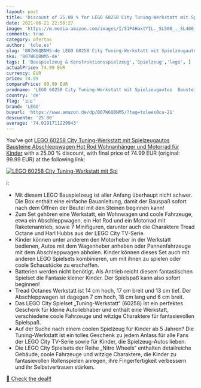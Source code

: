 ```yaml
---
layout: post
title: 'Discount of 25.00 % for LEGO 60258 City Tuning-Werkstatt mit Spi'
date: 2021-06-21 22:58:27
image: 'https://m.media-amazon.com/images/I/51P4HaxtYIL._SL500_._SL400_.jpg'
comments: true
category: ofertas
author: 'tole.es'
slug: 'B07W6QBNM5-de LEGO 60258 City Tuning-Werkstatt mit Spielzeugautos...'
sku: 'B07W6QBNM5-de'
tags: [ 'Bauspielzeug & Konstruktionsspielzeug','Spielzeug','lego', ]
actualPrice: 74.99 EUR
currency: EUR
price: 74.99
comparePrice: 99.99 EUR
prodname: 'LEGO 60258 City Tuning-Werkstatt mit Spielzeugautos  Bausteine  Abschleppwagen  Hot Rod  Wohnanhänger und Motorrad für Kinder'
country: 'de'
flag: '🇩🇪'
brand: 'LEGO'
buyurl: 'https://www.amazon.de/dp/B07W6QBNM5/?tag=tolees0ca-21'
descuento: '25.00'
average: '74.0191711229943'
---
```


You've got [LEGO 60258 City Tuning-Werkstatt mit Spielzeugautos  Bausteine  Abschleppwagen  Hot Rod  Wohnanhänger und Motorrad für Kinder](https://www.amazon.de/dp/B07W6QBNM5/?tag=tolees0ca-21) with a  25.00 % discount, with final price of 74.99 EUR (original: 99.99 EUR) at the following link:

[![LEGO 60258 City Tuning-Werkstatt mit Spi](https://m.media-amazon.com/images/I/51P4HaxtYIL._SL500_._SL400_.jpg)](https://www.amazon.de/dp/B07W6QBNM5/?tag=tolees0ca-21)

ℹ️:

- Mit diesem LEGO Bauspielzeug ist aller Anfang überhaupt nicht schwer. Die Box enthält eine einfache Bauanleitung, damit der Bauspaß sofort nach dem Öffnen der Beutel mit den Steinen beginnen kann!
- Zum Set gehören eine Werkstatt, ein Wohnwagen und coole Fahrzeuge, etwa ein Abschleppwagen, ein Hot Rod und ein Motorrad mit Raketenantrieb, sowie 7 Minifiguren, darunter auch die Charaktere Tread Octane und Harl Hubbs aus der LEGO City TV-Serie.
- Kinder können unter anderem den Motorheber in der Werkstatt bedienen, Autos mit dem Wagenheber anheben oder Pannenfahrzeuge mit dem Abschleppwagen abholen. Kinder können dieses Set auch mit anderen LEGO Spielsets kombinieren, um mit ihnen zu spielen oder coole Schaustücke zu erschaffen.
- Batterien werden nicht benötigt. Als Antrieb reicht diesem fantastischen Spielset die Fantasie kleiner Kinder. Der Spielspaß kann also sofort beginnen!
- Tread Octanes Werkstatt ist 14 cm hoch, 17 cm breit und 13 cm tief. Der Abschleppwagen ist dagegen 7 cm hoch, 18 cm lang und 6 cm breit.
- Das LEGO City Spielset „Tuning-Werkstatt“ (60258) ist ein perfektes Geschenk für kleine Autoliebhaber und enthält eine Werkstatt, verschiedene coole Fahrzeuge und witzige Charaktere für fantasievollen Spielspaß.
- Auf der Suche nach einem coolen Spielzeug für Kinder ab 5 Jahren? Die Tuning-Werkstatt ist ein tolles Geschenk zu jedem Anlass für alle Fans der LEGO City TV-Serie sowie für Kinder, die Spielzeug-Autos lieben.
- Die LEGO City Spielsets der Reihe „Nitro Wheels“ enthalten detailreiche Gebäude, coole Fahrzeuge und witzige Charaktere, die Kinder zu fantasievollen Rollenspielen anregen, ihre Fingerfertigkeit verbessern und ihr Selbstvertrauen stärken.

[🛒 Check the deal!!](https://www.amazon.de/dp/B07W6QBNM5/?tag=tolees0ca-21)
